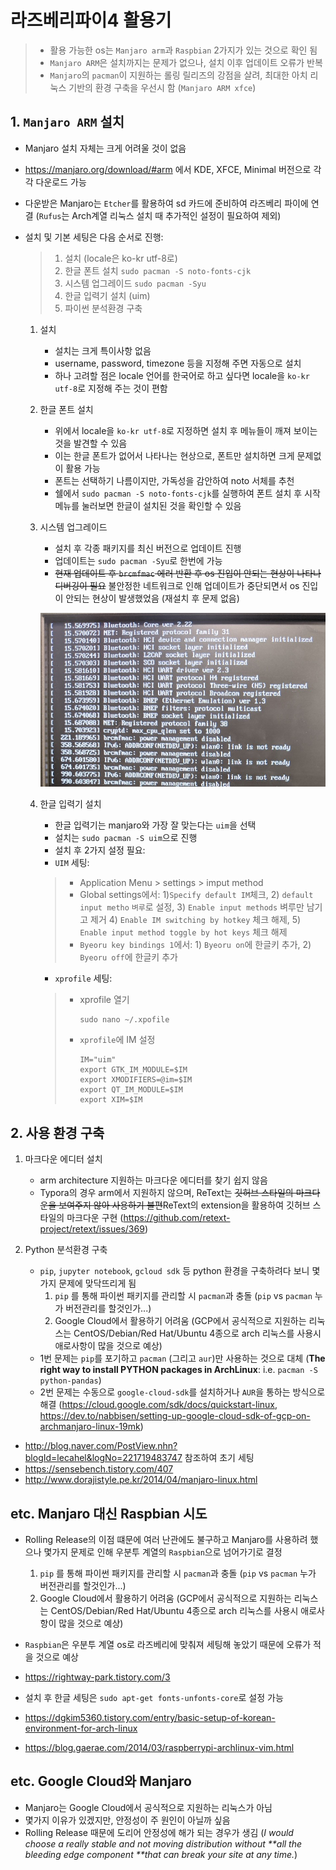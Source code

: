 # 라즈베리파이4 활용기
> - 활용 가능한 os는 `Manjaro arm`과 `Raspbian` 2가지가 있는 것으로 확인 됨
> - `Manjaro ARM`은 설치까지는 문제가 없으나, 설치 이후 업데이트 오류가 반복
> - `Manjaro`의 `pacman`이 지원하는 롤링 릴리즈의 강점을 살려, 최대한 아치 리눅스 기반의 환경 구축을 우선시 함 (`Manjaro ARM xfce`)

## 1. `Manjaro ARM` 설치

- Manjaro 설치 자체는 크게 어려울 것이 없음

- https://manjaro.org/download/#arm 에서 KDE, XFCE, Minimal 버전으로 각각 다운로드 가능

- 다운받은 Manjaro는 `Etcher`를 활용하여 sd 카드에 준비하여 라즈베리 파이에 연결 (`Rufus`는 Arch계열 리눅스 설치 때 추가적인 설정이 필요하여 제외)

- 설치 및 기본 세팅은 다음 순서로 진행:

  > 1. 설치 (locale은 ko-kr utf-8로)
  > 2. 한글 폰트 설치 `sudo pacman -S noto-fonts-cjk`
  > 3. 시스템 업그레이드 `sudo pacman -Syu`
  > 4. 한글 입력기 설치 (uim)
  > 5. 파이썬 분석환경 구축 

  1. 설치

     - 설치는 크게 특이사항 없음
     - username, password, timezone 등을 지정해 주면 자동으로 설치
     - 하나 고려할 점은 locale 언어를 한국어로 하고 싶다면 locale을 `ko-kr utf-8`로 지정해 주는 것이 편함

  2. 한글 폰트 설치

     - 위에서 locale을 `ko-kr utf-8`로 지정하면 설치 후 메뉴들이 깨져 보이는 것을 발견할 수 있음
     - 이는 한글 폰트가 없어서 나타나는 현상으로, 폰트만 설치하면 크게 문제없이 활용 가능
     - 폰트는 선택하기 나름이지만, 가독성을 감안하여 noto 서체를 추천
     - 쉘에서 `sudo pacman -S noto-fonts-cjk`를 실행하여 폰트 설치 후  시작메뉴를 눌러보면 한글이 설치된 것을 확인할 수 있음

  3. 시스템 업그레이드

     - 설치 후 각종 패키지를 최신 버전으로 업데이트 진행
     - 업데이트는 `sudo pacman -Syu`로 한번에 가능
     - <del>현재 업데이트 후 `brcmfmac` 에러 반환 후 os 진입이 안되는 현상이 나타나 디버깅이 필요</del> 불안정한 네트워크로 인해 업데이트가 중단되면서 os 진입이 안되는 현상이 발생했었음 (재설치 후 문제 없음)

     ![](Manjaro_error.jpg)

  4. 한글 입력기 설치

     - 한글 입력기는 manjaro와 가장 잘 맞는다는 `uim`을 선택
     - 설치는 `sudo pacman -S uim`으로 진행
     - 설치 후 2가지 설정 필요:
     - `UIM` 세팅:

     > - Application Menu > settings > imput method
     > - Global settings에서: 1)`Specify default IM`체크, 2) `default input metho` `벼루`로 설정, 3) `Enable input methods` 벼루만 남기고 제거 4) `Enable IM switching by hotkey` 체크 해제, 5) `Enable input method toggle by hot keys` 체크 해제
     > - `Byeoru key bindings 1`에서: 1) `Byeoru on`에 한글키 추가, 2) `Byeoru off`에 한글키 추가

     - `xprofile` 세팅:

     > - xprofile 열기
     >
     >   ```shell
     >   sudo nano ~/.xpofile
     >   ```
     >
     > - `xprofile`에 IM 설정
     >
     >   ```
     >   IM="uim"
     >   export GTK_IM_MODULE=$IM
     >   export XMODIFIERS=@im=$IM
     >   export QT_IM_MODULE=$IM
     >   export XIM=$IM
     >   ```
## 2. 사용 환경 구축

  1. 마크다운 에디터 설치
     - arm architecture 지원하는 마크다운 에디터를 찾기 쉽지 않음
     - Typora의 경우 arm에서 지원하지 않으며, ReText는 <del>깃허브 스타일의 마크다운을 보여주지 않아 사용하기 불편</del>ReText의 extension을 활용하여 깃허브 스타일의 마크다운 구현 (https://github.com/retext-project/retext/issues/369)
  2. Python 분석환경 구축

     - `pip`, `jupyter notebook`, `gcloud sdk` 등 python 환경을 구축하려다 보니 몇가지 문제에 맞닥뜨리게 됨
       1. `pip` 를 통해 파이썬 패키지를 관리할 시 `pacman`과 충돌 (`pip` vs `pacman` 누가 버전관리를 할것인가...)
       2. Google Cloud에서 활용하기 어려움 (GCP에서 공식적으로 지원하는 리눅스는 CentOS/Debian/Red Hat/Ubuntu 4종으로 arch 리눅스를 사용시 애로사항이 많을 것으로 예상)
     - 1번 문제는 `pip`를 포기하고 `pacman` (그리고 `aur`)만 사용하는 것으로 대체 (**The right way to install PYTHON packages in ArchLinux**: i.e. `pacman -S python-pandas`)
     - 2번 문제는 수동으로 `google-cloud-sdk`를 설치하거나 `AUR`을 통하는 방식으로 해결 (https://cloud.google.com/sdk/docs/quickstart-linux, https://dev.to/nabbisen/setting-up-google-cloud-sdk-of-gcp-on-archmanjaro-linux-19mk)




- http://blog.naver.com/PostView.nhn?blogId=lecahel&logNo=221719483747 참조하여 초기 세팅 
- https://sensebench.tistory.com/407
- http://www.dorajistyle.pe.kr/2014/04/manjaro-linux.html



## etc. Manjaro 대신 Raspbian 시도

- Rolling Release의 이점 떄문에 여러 난관에도 불구하고 Manjaro를 사용하려 했으나 몇가지 문제로 인해 우분투 계열의 `Raspbian`으로 넘어가기로 결정
  1. `pip` 를 통해 파이썬 패키지를 관리할 시 `pacman`과 충돌 (`pip` vs `pacman` 누가 버전관리를 할것인가...)
  2. Google Cloud에서 활용하기 어려움 (GCP에서 공식적으로 지원하는 리눅스는 CentOS/Debian/Red Hat/Ubuntu 4종으로 arch 리눅스를 사용시 애로사항이 많을 것으로 예상)
  
- `Raspbian`은 우분투 계열 os로 라즈베리에 맞춰져 세팅해 놓았기 때문에 오류가 적을 것으로 예상

- https://rightway-park.tistory.com/3

- 설치 후 한글 세팅은 `sudo apt-get fonts-unfonts-core`로 설정 가능

- https://dgkim5360.tistory.com/entry/basic-setup-of-korean-environment-for-arch-linux

- https://blog.gaerae.com/2014/03/raspberrypi-archlinux-vim.html

  

  

  

## etc. Google Cloud와 Manjaro

- Manjaro는 Google Cloud에서 공식적으로 지원하는 리눅스가 아님
- 몇가지 이유가 있겠지만, 안정성이 주 원인이 아닐까 싶음
- Rolling Release 때문에 도리어 안정성에 해가 되는 경우가 생김 (*I would choose a really stable and not moving distribution without **all the bleeding edge component **that can break your site at any time.*)
